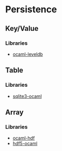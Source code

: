 # Persistence

## Key/Value

### Libraries
* [ocaml-leveldb](https://github.com/mfp/ocaml-leveldb)

## Table

### Libraries
* [sqlite3-ocaml](https://github.com/mmottl/sqlite3-ocaml)

## Array

### Libraries
* [ocaml-hdf](https://github.com/hcarty/ocaml-hdf)
* [hdf5-ocaml](https://bitbucket.org/vlayceh/hdf5-ocaml)

